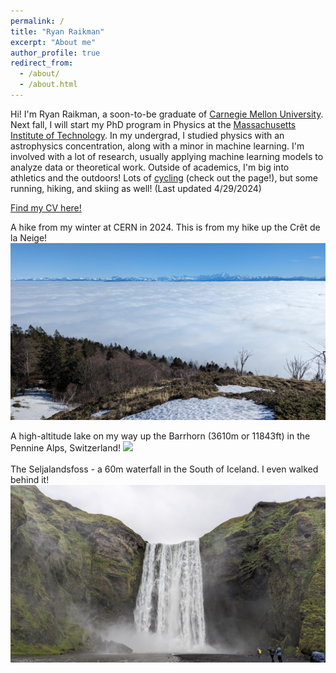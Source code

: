 ```yaml
---
permalink: /
title: "Ryan Raikman"
excerpt: "About me"
author_profile: true
redirect_from: 
  - /about/
  - /about.html
---
```


Hi! I'm Ryan Raikman, a soon-to-be graduate of [Carnegie Mellon University](https://www.cmu.edu/physics/). Next fall, I will start my PhD program in Physics at the [Massachusetts Institute of Technology](https://physics.mit.edu/). In my undergrad, I studied physics with an astrophysics concentration, along with a minor in machine learning. I'm involved with a lot of research, usually applying machine learning models to analyze data or theoretical work. Outside of academics, I'm big into athletics and the outdoors! Lots of [cycling](https://rraikman.github.io/cycling) (check out the page!), but some running, hiking, and skiing as well! (Last updated 4/29/2024)

[Find my CV here!](http://rraikman.github.io/files/CV_final.pdf) 

A hike from my winter at CERN in 2024. This is from my hike up the Crêt de la Neige! 
<img src='/images/winter_2024_hike.jpg'> <br>

A high-altitude lake on my way up the Barrhorn (3610m or 11843ft) in the Pennine Alps, Switzerland! 
<img src='/images/barrhorn_lake.jpg'> <br>
<br>
The Seljalandsfoss - a 60m waterfall in the South of Iceland. I even walked behind it! 
<img src='/images/iceland_waterfall.jpg'>